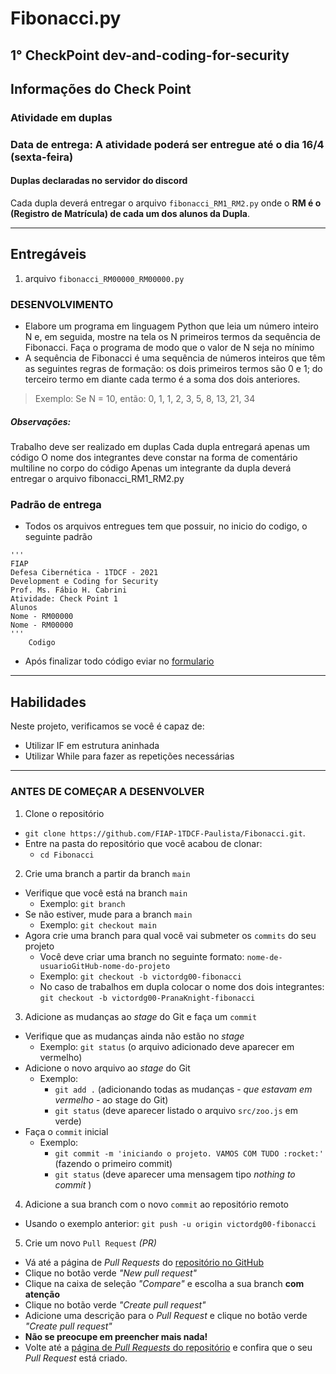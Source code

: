 # Fibonacci.py
## 1° CheckPoint dev-and-coding-for-security
## Informações do Check Point
### Atividade em duplas
### Data de entrega: A atividade poderá ser entregue até o dia 16/4 (sexta-feira)
#### Duplas declaradas no servidor do discord
Cada dupla deverá entregar o arquivo `fibonacci_RM1_RM2.py` onde o **RM é o (Registro de Matrícula) de cada um dos alunos da Dupla**.

---
## Entregáveis
1. arquivo `fibonacci_RM00000_RM00000.py`  

### DESENVOLVIMENTO

- Elabore um programa em linguagem Python que leia um
número inteiro N e, em seguida, mostre na tela os N primeiros termos da
sequência de Fibonacci. Faça o programa de modo que o valor de N
seja no mínimo 
- A sequência de Fibonacci é uma sequência de números inteiros
que têm as seguintes regras de formação: os dois primeiros termos são
0 e 1; do terceiro termo em diante cada termo é a soma dos dois
anteriores.
> Exemplo: Se N = 10, então: 0, 1, 1, 2, 3, 5, 8, 13, 21, 34
##### Observações:
Trabalho deve ser realizado em duplas
Cada dupla entregará apenas um código
O nome dos integrantes deve constar na forma de comentário multiline no corpo do código
Apenas um integrante da dupla deverá entregar o arquivo fibonacci_RM1_RM2.py 


### Padrão de entrega

- Todos os arquivos entregues tem que possuir, no inicio do codigo, o seguinte padrão
``` 
'''
FIAP
Defesa Cibernética - 1TDCF - 2021
Development e Coding for Security
Prof. Ms. Fábio H. Cabrini
Atividade: Check Point 1  
Alunos
Nome - RM00000
Nome - RM00000  
''' 
    Codigo
```
  
- Após finalizar todo código eviar no [formulario](https://forms.gle/uFsrEd1bVBpZZ396A) 

---

## Habilidades

Neste projeto, verificamos se você é capaz de:

- Utilizar IF em estrutura aninhada
- Utilizar While para fazer as repetições necessárias

---

### ANTES DE COMEÇAR A DESENVOLVER

1. Clone o repositório
  * `git clone https://github.com/FIAP-1TDCF-Paulista/Fibonacci.git`.
  * Entre na pasta do repositório que você acabou de clonar:
    * `cd Fibonacci`
    
2. Crie uma branch a partir da branch `main`
  * Verifique que você está na branch `main`
    * Exemplo: `git branch`
  * Se não estiver, mude para a branch `main`
    * Exemplo: `git checkout main`
  * Agora crie uma branch para qual você vai submeter os `commits` do seu projeto
    * Você deve criar uma branch no seguinte formato: `nome-de-usuarioGitHub-nome-do-projeto`
    * Exemplo: `git checkout -b victordg00-fibonacci`
    * No caso de trabalhos em dupla colocar o nome dos dois integrantes: `git checkout -b victordg00-PranaKnight-fibonacci`
    
3. Adicione as mudanças ao _stage_ do Git e faça um `commit`
  * Verifique que as mudanças ainda não estão no _stage_
    * Exemplo: `git status` (o arquivo adicionado deve aparecer em vermelho)
  * Adicione o novo arquivo ao _stage_ do Git
      * Exemplo:
        * `git add .` (adicionando todas as mudanças - _que estavam em vermelho_ - ao stage do Git)
        * `git status` (deve aparecer listado o arquivo `src/zoo.js` em verde)
  * Faça o `commit` inicial
      * Exemplo:
        * `git commit -m 'iniciando o projeto. VAMOS COM TUDO :rocket:'` (fazendo o primeiro commit)
        * `git status` (deve aparecer uma mensagem tipo _nothing to commit_ )

4. Adicione a sua branch com o novo `commit` ao repositório remoto
  * Usando o exemplo anterior: `git push -u origin victordg00-fibonacci`

5. Crie um novo `Pull Request` _(PR)_
  * Vá até a página de _Pull Requests_ do [repositório no GitHub](https://github.com/FIAP-1TDCF-Paulista/Fibonacci/pulls)
  * Clique no botão verde _"New pull request"_
  * Clique na caixa de seleção _"Compare"_ e escolha a sua branch **com atenção**
  * Clique no botão verde _"Create pull request"_
  * Adicione uma descrição para o _Pull Request_ e clique no botão verde _"Create pull request"_
  * **Não se preocupe em preencher mais nada!**
  * Volte até a [página de _Pull Requests_ do repositório](https://github.com/FIAP-1TDCF-Paulista/Fibonacci/pulls) e confira que o seu _Pull Request_ está criado.
